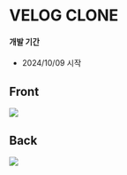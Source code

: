 # VELOG CLONE

#### 개발 기간

- 2024/10/09 시작

## Front

<img src="https://img.shields.io/badge/NestJS-E0234E?style=for-the-badge&logo=NestJS&logoColor=white">

## Back

<img src="https://img.shields.io/badge/Next.js-000000?style=for-the-badge&logo=nextdotjs&logoColor=white">

